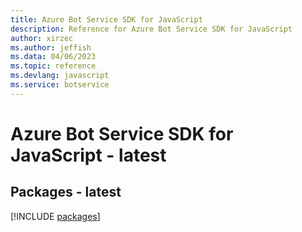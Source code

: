 ```yaml
---
title: Azure Bot Service SDK for JavaScript
description: Reference for Azure Bot Service SDK for JavaScript
author: xirzec
ms.author: jeffish
ms.data: 04/06/2023
ms.topic: reference
ms.devlang: javascript
ms.service: botservice
---
```

# Azure Bot Service SDK for JavaScript - latest
## Packages - latest
[!INCLUDE [packages](bot-service-index.md)]